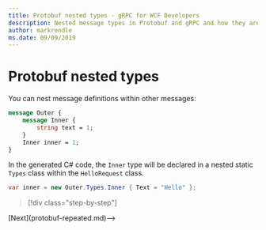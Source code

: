 ```yaml
---
title: Protobuf nested types - gRPC for WCF Developers
description: Nested message types in Protobuf and gRPC and how they are generated in C#
author: markrendle
ms.date: 09/09/2019
---
```


# Protobuf nested types

You can nest message definitions within other messages:

```protobuf
message Outer {
    message Inner {
        string text = 1;
    }
    Inner inner = 1;
}
```

In the generated C# code, the `Inner` type will be declared in a nested static `Types` class within the `HelloRequest` class.

```csharp
var inner = new Outer.Types.Inner { Text = "Hello" };
```

>[!div class="step-by-step"]
<!-->[Next](protobuf-repeated.md)-->
